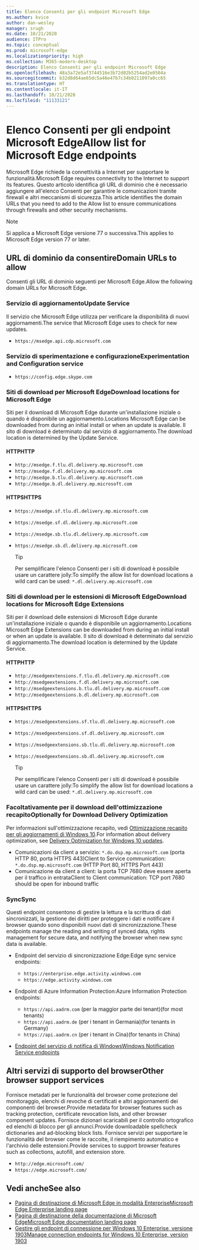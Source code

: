```yaml
---
title: Elenco Consenti per gli endpoint Microsoft Edge
ms.author: kvice
author: dan-wesley
manager: srugh
ms.date: 10/21/2020
audience: ITPro
ms.topic: conceptual
ms.prod: microsoft-edge
ms.localizationpriority: high
ms.collection: M365-modern-desktop
description: Elenco Consenti per gli endpoint Microsoft Edge
ms.openlocfilehash: 48a3a72e5af3744516e3b72d02b5254ad2e0504a
ms.sourcegitcommit: b32d8d64ae65dc5a46e47b7c34b0211097a0cc65
ms.translationtype: HT
ms.contentlocale: it-IT
ms.lasthandoff: 10/21/2020
ms.locfileid: "11133121"
---
```

# <span data-ttu-id="1efb0-103">Elenco Consenti per gli endpoint Microsoft Edge</span><span class="sxs-lookup"><span data-stu-id="1efb0-103">Allow list for Microsoft Edge endpoints</span></span>

<span data-ttu-id="1efb0-104">Microsoft Edge richiede la connettività a Internet per supportare le funzionalità.</span><span class="sxs-lookup"><span data-stu-id="1efb0-104">Microsoft Edge requires connectivity to the Internet to support its features.</span></span> <span data-ttu-id="1efb0-105">Questo articolo identifica gli URL di dominio che è necessario aggiungere all'elenco Consenti per garantire le comunicazioni tramite firewall e altri meccanismi di sicurezza.</span><span class="sxs-lookup"><span data-stu-id="1efb0-105">This article identifies the domain URLs that you need to add to the Allow list to ensure communications through firewalls and other security mechanisms.</span></span>

> [!NOTE]
> <span data-ttu-id="1efb0-106">Si applica a Microsoft Edge versione 77 o successiva.</span><span class="sxs-lookup"><span data-stu-id="1efb0-106">This applies  to Microsoft Edge version 77 or later.</span></span>

## <span data-ttu-id="1efb0-107">URL di dominio da consentire</span><span class="sxs-lookup"><span data-stu-id="1efb0-107">Domain URLs to allow</span></span>

<span data-ttu-id="1efb0-108">Consenti gli URL di dominio seguenti per Microsoft Edge.</span><span class="sxs-lookup"><span data-stu-id="1efb0-108">Allow the following domain URLs for Microsoft Edge.</span></span>

### <span data-ttu-id="1efb0-109">Servizio di aggiornamento</span><span class="sxs-lookup"><span data-stu-id="1efb0-109">Update Service</span></span>

<span data-ttu-id="1efb0-110">Il servizio che Microsoft Edge utilizza per verificare la disponibilità di nuovi aggiornamenti.</span><span class="sxs-lookup"><span data-stu-id="1efb0-110">The service that Microsoft Edge uses to check for new updates.</span></span>

- `https://msedge.api.cdp.microsoft.com`

### <span data-ttu-id="1efb0-111">Servizio di sperimentazione e configurazione</span><span class="sxs-lookup"><span data-stu-id="1efb0-111">Experimentation and Configuration service</span></span>

- `https://config.edge.skype.com`

### <span data-ttu-id="1efb0-112">Siti di download per Microsoft Edge</span><span class="sxs-lookup"><span data-stu-id="1efb0-112">Download locations for Microsoft Edge</span></span>

<span data-ttu-id="1efb0-113">Siti per il download di Microsoft Edge durante un'installazione iniziale o quando è disponibile un aggiornamento.</span><span class="sxs-lookup"><span data-stu-id="1efb0-113">Locations Microsoft Edge can be downloaded from during an initial install or when an update is available.</span></span> <span data-ttu-id="1efb0-114">Il sito di download è determinato dal servizio di aggiornamento.</span><span class="sxs-lookup"><span data-stu-id="1efb0-114">The download location is determined by the Update Service.</span></span>

#### <span data-ttu-id="1efb0-115">HTTP</span><span class="sxs-lookup"><span data-stu-id="1efb0-115">HTTP</span></span>

- `http://msedge.f.tlu.dl.delivery.mp.microsoft.com`
- `http://msedge.f.dl.delivery.mp.microsoft.com`
- `http://msedge.b.tlu.dl.delivery.mp.microsoft.com`
- `http://msedge.b.dl.delivery.mp.microsoft.com`

#### <span data-ttu-id="1efb0-116">HTTPS</span><span class="sxs-lookup"><span data-stu-id="1efb0-116">HTTPS</span></span>

- `https://msedge.sf.tlu.dl.delivery.mp.microsoft.com`
- `https://msedge.sf.dl.delivery.mp.microsoft.com`
- `https://msedge.sb.tlu.dl.delivery.mp.microsoft.com`
- `https://msedge.sb.dl.delivery.mp.microsoft.com`

  > [!TIP]
  > <span data-ttu-id="1efb0-117">Per semplificare l'elenco Consenti per i siti di download è possibile usare un carattere jolly:</span><span class="sxs-lookup"><span data-stu-id="1efb0-117">To simplify the allow list for download locations a wild card can be used:</span></span> `*.dl.delivery.mp.microsoft.com`

### <span data-ttu-id="1efb0-118">Siti di download per le estensioni di Microsoft Edge</span><span class="sxs-lookup"><span data-stu-id="1efb0-118">Download locations for Microsoft Edge Extensions</span></span>

<span data-ttu-id="1efb0-119">Siti per il download delle estensioni di Microsoft Edge durante un'installazione iniziale o quando è disponibile un aggiornamento.</span><span class="sxs-lookup"><span data-stu-id="1efb0-119">Locations Microsoft Edge Extensions can be downloaded from during an initial install or when an update is available.</span></span> <span data-ttu-id="1efb0-120">Il sito di download è determinato dal servizio di aggiornamento.</span><span class="sxs-lookup"><span data-stu-id="1efb0-120">The download location is determined by the Update Service.</span></span>

#### <span data-ttu-id="1efb0-121">HTTP</span><span class="sxs-lookup"><span data-stu-id="1efb0-121">HTTP</span></span>

- `http://msedgeextensions.f.tlu.dl.delivery.mp.microsoft.com`
- `http://msedgeextensions.f.dl.delivery.mp.microsoft.com`
- `http://msedgeextensions.b.tlu.dl.delivery.mp.microsoft.com`
- `http://msedgeextensions.b.dl.delivery.mp.microsoft.com`

#### <span data-ttu-id="1efb0-122">HTTPS</span><span class="sxs-lookup"><span data-stu-id="1efb0-122">HTTPS</span></span>

- `https://msedgeextensions.sf.tlu.dl.delivery.mp.microsoft.com`
- `https://msedgeextensions.sf.dl.delivery.mp.microsoft.com`
- `https://msedgeextensions.sb.tlu.dl.delivery.mp.microsoft.com`
- `https://msedgeextensions.sb.dl.delivery.mp.microsoft.com`

  > [!TIP]
  > <span data-ttu-id="1efb0-123">Per semplificare l'elenco Consenti per i siti di download è possibile usare un carattere jolly:</span><span class="sxs-lookup"><span data-stu-id="1efb0-123">To simplify the allow list for download locations a wild card can be used:</span></span> `*.dl.delivery.mp.microsoft.com`

### <span data-ttu-id="1efb0-124">Facoltativamente per il download dell'ottimizzazione recapito</span><span class="sxs-lookup"><span data-stu-id="1efb0-124">Optionally for Download Delivery Optimization</span></span>

<span data-ttu-id="1efb0-125">Per informazioni sull'ottimizzazione recapito, vedi [Ottimizzazione recapito per gli aggiornamenti di Windows 10](https://aka.ms/waas-do).</span><span class="sxs-lookup"><span data-stu-id="1efb0-125">For information about delivery optimization, see [Delivery Optimization for Windows 10 updates](https://aka.ms/waas-do).</span></span>

- <span data-ttu-id="1efb0-126">Comunicazioni da client a servizio: `*.do.dsp.mp.microsoft.com` (porta HTTP 80, porta HTTPS 443)</span><span class="sxs-lookup"><span data-stu-id="1efb0-126">Client to Service communication: `*.do.dsp.mp.microsoft.com` (HTTP Port 80, HTTPS Port 443)</span></span>
- <span data-ttu-id="1efb0-127">Comunicazione da client a client: la porta TCP 7680 deve essere aperta per il traffico in entrata</span><span class="sxs-lookup"><span data-stu-id="1efb0-127">Client to Client communication: TCP port 7680 should be open for inbound traffic</span></span>

### <span data-ttu-id="1efb0-128">Sync</span><span class="sxs-lookup"><span data-stu-id="1efb0-128">Sync</span></span>

<span data-ttu-id="1efb0-129">Questi endpoint consentono di gestire la lettura e la scrittura di dati sincronizzati, la gestione dei diritti per proteggere i dati e notificare il browser quando sono disponibili nuovi dati di sincronizzazione.</span><span class="sxs-lookup"><span data-stu-id="1efb0-129">These endpoints manage the reading and writing of synced data, rights management for secure data, and notifying the browser when new sync data is available.</span></span>

- <span data-ttu-id="1efb0-130">Endpoint del servizio di sincronizzazione Edge:</span><span class="sxs-lookup"><span data-stu-id="1efb0-130">Edge sync service endpoints:</span></span>

  - `https://enterprise.edge.activity.windows.com`
  - `https://edge.activity.windows.com`

- <span data-ttu-id="1efb0-131">Endpoint di Azure Information Protection:</span><span class="sxs-lookup"><span data-stu-id="1efb0-131">Azure Information Protection endpoints:</span></span>

  - `https://api.aadrm.com` <span data-ttu-id="1efb0-132">(per la maggior parte dei tenant)</span><span class="sxs-lookup"><span data-stu-id="1efb0-132">(for most tenants)</span></span>
  - `https://api.aadrm.de` <span data-ttu-id="1efb0-133">(per i tenant in Germania)</span><span class="sxs-lookup"><span data-stu-id="1efb0-133">(for tenants in Germany)</span></span>
  - `https://api.aadrm.cn` <span data-ttu-id="1efb0-134">(per i tenant in Cina)</span><span class="sxs-lookup"><span data-stu-id="1efb0-134">(for tenants in China)</span></span>

- [<span data-ttu-id="1efb0-135">Endpoint del servizio di notifica di Windows</span><span class="sxs-lookup"><span data-stu-id="1efb0-135">Windows Notification Service endpoints</span></span>](https://docs.microsoft.com/windows/uwp/design/shell/tiles-and-notifications/firewall-allowlist-config)

## <span data-ttu-id="1efb0-136">Altri servizi di supporto del browser</span><span class="sxs-lookup"><span data-stu-id="1efb0-136">Other browser support services</span></span>

<span data-ttu-id="1efb0-137">Fornisce metadati per le funzionalità del browser come protezione del monitoraggio, elenchi di revoche di certificati e altri aggiornamenti dei componenti del browser.</span><span class="sxs-lookup"><span data-stu-id="1efb0-137">Provide metadata for browser features such as tracking protection, certificate revocation lists, and other browser component updates.</span></span> <span data-ttu-id="1efb0-138">Fornisce dizionari scaricabili per il controllo ortografico ed elenchi di blocco per gli annunci.</span><span class="sxs-lookup"><span data-stu-id="1efb0-138">Provide downloadable spellcheck dictionaries and ad-blocking block lists.</span></span> <span data-ttu-id="1efb0-139">Fornisce servizi per supportare le funzionalità del browser come le raccolte, il riempimento automatico e l'archivio delle estensioni.</span><span class="sxs-lookup"><span data-stu-id="1efb0-139">Provide services to support browser features such as collections, autofill, and extension store.</span></span>

- `http://edge.microsoft.com/`
- `https://edge.microsoft.com/`

## <span data-ttu-id="1efb0-140">Vedi anche</span><span class="sxs-lookup"><span data-stu-id="1efb0-140">See also</span></span>

- [<span data-ttu-id="1efb0-141">Pagina di destinazione di Microsoft Edge in modalità Enterprise</span><span class="sxs-lookup"><span data-stu-id="1efb0-141">Microsoft Edge Enterprise landing page</span></span>](https://aka.ms/EdgeEnterprise)
- [<span data-ttu-id="1efb0-142">Pagina di destinazione della documentazione di Microsoft Edge</span><span class="sxs-lookup"><span data-stu-id="1efb0-142">Microsoft Edge documentation landing page</span></span>](https://docs.microsoft.com/DeployEdge/)
- [<span data-ttu-id="1efb0-143">Gestire gli endpoint di connessione per Windows 10 Enterprise, versione 1903</span><span class="sxs-lookup"><span data-stu-id="1efb0-143">Manage connection endpoints for Windows 10 Enterprise, version 1903</span></span>](https://docs.microsoft.com/windows/privacy/manage-windows-1903-endpoints)
